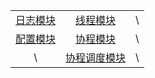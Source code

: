 
| | | |
| :-----: | :-----: | :-----: |
| [日志模块](./Logger/README.md) | [线程模块](./Thread/README.md) | \ |
| [配置模块](./Config/README.md) | [协程模块](./Fiber/README.md) | \ |
| \ | [协程调度模块](./Scheduler/README.md) | \ |